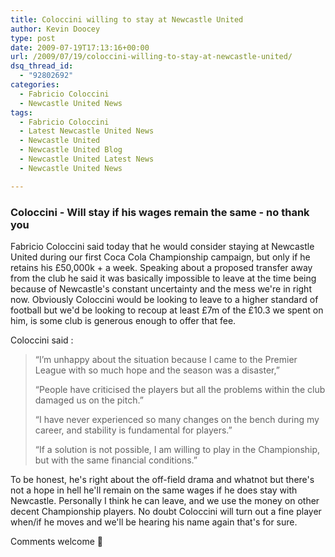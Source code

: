 ```yaml
---
title: Coloccini willing to stay at Newcastle United
author: Kevin Doocey
type: post
date: 2009-07-19T17:13:16+00:00
url: /2009/07/19/coloccini-willing-to-stay-at-newcastle-united/
dsq_thread_id:
  - "92802692"
categories:
  - Fabricio Coloccini
  - Newcastle United News
tags:
  - Fabricio Coloccini
  - Latest Newcastle United News
  - Newcastle United
  - Newcastle United Blog
  - Newcastle United Latest News
  - Newcastle United News

---
```

### Coloccini - Will stay if his wages remain the same - no thank you

Fabricio Coloccini said today  that he would consider staying at Newcastle United during our first Coca Cola Championship campaign, but only if he retains his £50,000k + a week. Speaking about a proposed transfer away from the club he said it was basically impossible to leave at the time being because of Newcastle's constant uncertainty and the mess we're in right now. Obviously Coloccini would be looking to leave to a higher standard of football but we'd be looking to recoup at least £7m of the £10.3 we spent on him, is some club is generous enough to offer that fee.

Coloccini said :

> “I’m unhappy about the situation because I came to the Premier League with so much hope and the season was a disaster,”
>
> “People have criticised the players but all the problems within the club damaged us on the pitch.”
>
> “I have never experienced so many changes on the bench during my career, and stability is fundamental for players.”
>
> “If a solution is not possible, I am willing to play in the Championship, but with the same financial conditions.”

To be honest, he's right about the off-field drama and whatnot but there's not a hope in hell he'll remain on the same wages if he does stay with Newcastle. Personally I think he can leave, and we use the money on other decent Championship players. No doubt Coloccini will turn out a fine player when/if he moves and we'll be hearing his name again that's for sure.

Comments welcome 🙂

